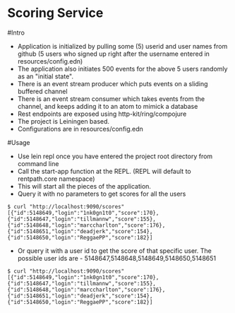 # Scoring Service

#Intro

- Application is initialized by pulling some (5) userid and user names from github (5 users who signed up right after the username entered in resources/config.edn)
- The application also initiates 500 events for the above 5 users randomly as an "initial state".
- There is an event stream producer which puts events on a sliding buffered channel
- There is an event stream consumer which takes events from the channel, and keeps adding it to an atom to mimick a database
- Rest endpoints are exposed using http-kit/ring/compojure
- The project is Leiningen based.
- Configurations are in resources/config.edn

#Usage

- Use lein repl once you have entered the project root directory from command line
- Call the start-app function at the REPL. (REPL will default to rentpath.core namespace)
- This will start all the pieces of the application.
- Query it with no parameters to get scores for all the users

```
$ curl "http://localhost:9090/scores"
[{"id":5148649,"login":"1nk0gn1t0","score":170},{"id":5148647,"login":"tillmannw","score":155},{"id":5148648,"login":"marccharlton","score":176},{"id":5148651,"login":"deadjerk","score":154},{"id":5148650,"login":"ReggaePP","score":182}]
```

- Or query it with a user id to get the score of that specific user. The possible user ids are - 5148647,5148648,5148649,5148650,5148651

```
$ curl "http://localhost:9090/scores"
[{"id":5148649,"login":"1nk0gn1t0","score":170},{"id":5148647,"login":"tillmannw","score":155},{"id":5148648,"login":"marccharlton","score":176},{"id":5148651,"login":"deadjerk","score":154},{"id":5148650,"login":"ReggaePP","score":182}]
```
